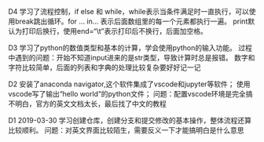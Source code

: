 D4
学习了流程控制，if else 和 while，while表示当条件满足时一直执行，可以使用break跳出循环。for ... in... 表示后面数组里的每一个元素都执行一遍。
print默认为打印后换行，使用end=“\t”表示打印后不换行，后面加空格。

D3
学习了python的数值类型和基本的计算，学会使用python的输入功能。
过程中遇到的问题：开始不知道input进来的是str类型，导致计算时总是报错。
数字和字符比较简单，后面的列表和字典的处理比较复杂要好好记一记

D2
安装了anaconda navigator,这个软件集成了vscode和jupyter等软件；
使用vscode写了输出“hello world”的python文件；
问题：配置vscode环境是完全搞不明白，官方的英文文档太长，最后找了中文的教程



D1
2019-03-30
学习创建仓库，创建分支和提交修改的基本操作，整体流程还算比较顺利。
问题：对英文界面比较陌生，需要反义一下才能搞明白是什么意思
